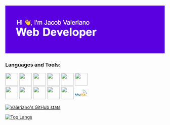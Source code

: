 
![alt text](https://github.com/Valeriano-WebDev/Valeriano-WebDev/blob/main/header.png)
<!-- <h2 align="center">Connect with me:</h2>
<p align="center">
<a href="https://linkedin.com/in/jacob-k-valeriano" target="blank"><img align="" src="https://img.shields.io/badge/LinkedIn-0077B5?style=for-the-badge&logo=linkedin&logoColor=white" alt="jacob-valeriano" height="50" width="60" /></a><a href="https://linkedin.com/in/jacob-valeriano" target="blank"><img align="" src="https://img.shields.io/badge/Gmail-D14836?style=for-the-badge&logo=gmail&logoColor=white" alt="jacob-valeriano" height="50" width="60" /></a>
</p> -->

<h3 align="left">Languages and Tools:</h3>
<p align="left">
<img src="https://cdn.jsdelivr.net/gh/devicons/devicon/icons/html5/html5-original.svg" width="40" height="40"/>
<img src="https://cdn.jsdelivr.net/gh/devicons/devicon/icons/css3/css3-original.svg" width="40" height="40"/>
<img src="https://cdn.jsdelivr.net/gh/devicons/devicon/icons/javascript/javascript-original.svg" width="40" height="40"/>
<img src="https://cdn.jsdelivr.net/gh/devicons/devicon/icons/bootstrap/bootstrap-original.svg" width="40" height="40"/>
<img src="https://cdn.jsdelivr.net/gh/devicons/devicon/icons/solidity/solidity-plain.svg" width="40" height="40"/>
<img src="https://cdn.jsdelivr.net/gh/devicons/devicon/icons/jest/jest-plain.svg" width="40" height="40"/>
                   
<br> 
  
<img src="https://cdn.jsdelivr.net/gh/devicons/devicon/icons/react/react-original-wordmark.svg" width="40" height="40"/>
<img src="https://cdn.jsdelivr.net/gh/devicons/devicon/icons/ruby/ruby-original-wordmark.svg" width="40" height="40"/>
<img src="https://cdn.jsdelivr.net/gh/devicons/devicon/icons/rails/rails-original-wordmark.svg" width="40" height="40" />
<img src="https://cdn.jsdelivr.net/gh/devicons/devicon/icons/java/java-original.svg" width="40" height="40"/>            
<img src="https://cdn.jsdelivr.net/gh/devicons/devicon/icons/postgresql/postgresql-original-wordmark.svg" width="40" height="40" />
<img src="https://raw.githubusercontent.com/devicons/devicon/master/icons/mysql/mysql-original-wordmark.svg" alt="mysql" width="40" height="40"/>
          
     

[![Valeriano's GitHub stats](https://github-readme-stats.vercel.app/api?username=Valeriano-WebDev&show_icons=true&theme=radical)](https://github.com/Valeriano-WebDev/github-readme-stats)

[![Top Langs](https://github-readme-stats.vercel.app/api/top-langs/?username=Valeriano-WebDev&layout=compact&show_icons=true&theme=radical)](https://github.com/Valeriano-WebDev/github-readme-stats)

<i class="programming lang-ruby"></i>
<i class="programming lang-javascript"></i>
<i class="programming lang-cpp"></i>
<i class="programming lang-typescript"></i>
<i class="programming lang-python"></i>
<i class="programming lang-kotlyn"></i>
<!--
**Valeriano-WebDev/Valeriano-WebDev** is a ✨ _special_ ✨ repository because its `README.md` (this file) appears on your GitHub profile.
